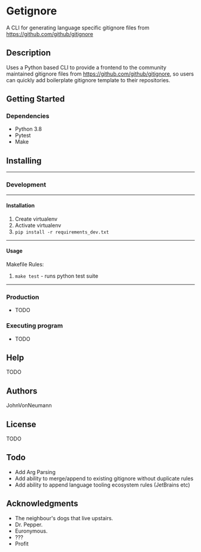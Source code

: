 # Getignore

A CLI for generating language specific gitignore files from https://github.com/github/gitignore 

## Description

Uses a Python based CLI to provide a frontend to the community maintained gitignore files from https://github.com/github/gitignore,
so users can quickly add boilerplate gitignore template to their repositories.

## Getting Started

### Dependencies

* Python 3.8
* Pytest
* Make

## Installing

----

### Development

----
#### Installation
1. Create virtualenv
2. Activate virtualenv
3. `pip install -r requirements_dev.txt`

----
#### Usage
Makefile Rules:
1. `make test` - runs python test suite

----
### Production
* TODO

### Executing program

* TODO

## Help

TODO

## Authors

JohnVonNeumann

## License

TODO

## Todo
* Add Arg Parsing
* Add ability to merge/append to existing gitignore without duplicate rules
* Add ability to append language tooling ecosystem rules (JetBrains etc)

## Acknowledgments

* The neighbour's dogs that live upstairs.
* Dr. Pepper.
* Euronymous.
* ???
* Profit

